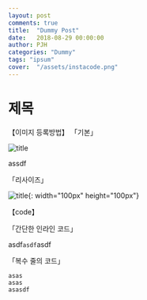 ```yaml
---
layout: post
comments: true
title:  "Dummy Post"
date:   2018-08-29 00:00:00
author: PJH
categories: "Dummy"
tags: "ipsum"
cover:  "/assets/instacode.png"
---
```


<h1>
제목
</h1>

【이미지 등록방법】
「기본」

![title](/assets/post_img/myComputer.jpg)

assdf

「리사이즈」

![title](/assets/post_img/myComputer.jpg){: width="100px" height="100px"}

【code】

「간단한 인라인 코드」

asdf`asdf`asdf

「복수 줄의 코드」
```
asas
asas
asasdf
```

